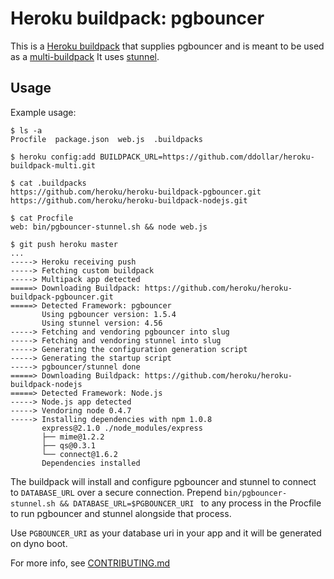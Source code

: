 Heroku buildpack: pgbouncer
=========================

This is a [Heroku buildpack](http://devcenter.heroku.com/articles/buildpacks) that supplies pgbouncer and is meant to be used as a [multi-buildpack](https://github.com/ddollar/heroku-buildpack-multi) 
It uses [stunnel](http://stunnel.org/).

Usage
-----

Example usage:

    $ ls -a
    Procfile  package.json  web.js  .buildpacks

    $ heroku config:add BUILDPACK_URL=https://github.com/ddollar/heroku-buildpack-multi.git

    $ cat .buildpacks
    https://github.com/heroku/heroku-buildpack-pgbouncer.git
    https://github.com/heroku/heroku-buildpack-nodejs.git

    $ cat Procfile
    web: bin/pgbouncer-stunnel.sh && node web.js

    $ git push heroku master
    ...
    -----> Heroku receiving push
    -----> Fetching custom buildpack
    -----> Multipack app detected
    =====> Downloading Buildpack: https://github.com/heroku/heroku-buildpack-pgbouncer.git
    =====> Detected Framework: pgbouncer
           Using pgbouncer version: 1.5.4
           Using stunnel version: 4.56
    -----> Fetching and vendoring pgbouncer into slug
    -----> Fetching and vendoring stunnel into slug
    -----> Generating the configuration generation script
    -----> Generating the startup script
    -----> pgbouncer/stunnel done
    =====> Downloading Buildpack: https://github.com/heroku/heroku-buildpack-nodejs
    =====> Detected Framework: Node.js
    -----> Node.js app detected
    -----> Vendoring node 0.4.7
    -----> Installing dependencies with npm 1.0.8
           express@2.1.0 ./node_modules/express
           ├── mime@1.2.2
           ├── qs@0.3.1
           └── connect@1.6.2
           Dependencies installed

The buildpack will install and configure pgbouncer and stunnel to connect to `DATABASE_URL` over a secure connection. Prepend `bin/pgbouncer-stunnel.sh && DATABASE_URL=$PGBOUNCER_URI ` to any process in the Procfile to run pgbouncer and stunnel alongside that process.

Use `PGBOUNCER_URI` as your database uri in your app and it will be generated on dyno boot. 

For more info, see [CONTRIBUTING.md](CONTRIBUTING.md)
